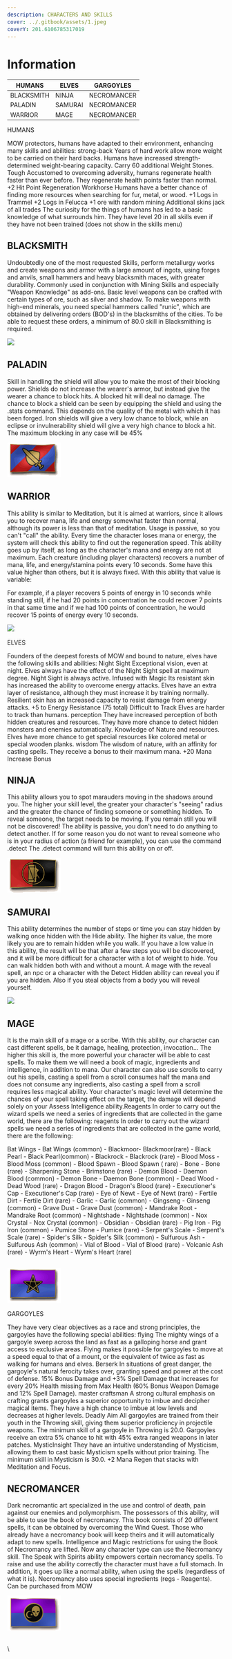 ```yaml
---
description: CHARACTERS AND SKILLS
cover: ../.gitbook/assets/1.jpeg
coverY: 201.6106785317019
---
```


# Information



| HUMANS     | ELVES   | GARGOYLES   |
| ---------- | ------- | ----------- |
| BLACKSMITH | NINJA   | NECROMANCER |
| PALADIN    | SAMURAI | NECROMANCER |
| WARRIOR    | MAGE    | NECROMANCER |



HUMANS



MOW protectors, humans have adapted to their environment, enhancing many skills and abilities: strong-back Years of hard work allow more weight to be carried on their hard backs. Humans have increased strength-determined weight-bearing capacity. Carry 60 additional Weight Stones. Tough Accustomed to overcoming adversity, humans regenerate health faster than ever before. They regenerate health points faster than normal. +2 Hit Point Regeneration Workhorse Humans have a better chance of finding more resources when searching for fur, metal, or wood. +1 Logs in Trammel +2 Logs in Felucca +1 ore with random mining Additional skins jack of all trades The curiosity for the things of humans has led to a basic knowledge of what surrounds him. They have level 20 in all skills even if they have not been trained (does not show in the skills menu)

## BLACKSMITH

Undoubtedly one of the most requested Skills, perform metallurgy works and create weapons and armor with a large amount of ingots, using forges and anvils, small hammers and heavy blacksmith maces, with greater durability. Commonly used in conjunction with Mining Skills and especially "Weapon Knowledge" as add-ons. Basic level weapons can be crafted with certain types of ore, such as silver and shadow. To make weapons with high-end minerals, you need special hammers called "runic", which are obtained by delivering orders (BOD's) in the blacksmiths of the cities. To be able to request these orders, a minimum of 80.0 skill in Blacksmithing is required.

![](../.gitbook/assets/Flag\_blacksmithy.gif)

## PALADIN

Skill in handling the shield will allow you to make the most of their blocking power. Shields do not increase the wearer's armor, but instead give the wearer a chance to block hits. A blocked hit will deal no damage. The chance to block a shield can be seen by equipping the shield and using the .stats command. This depends on the quality of the metal with which it has been forged. Iron shields will give a very low chance to block, while an eclipse or invulnerability shield will give a very high chance to block a hit. The maximum blocking in any case will be 45%

![](<../.gitbook/assets/Escudo (1).gif>)

## WARRIOR

This ability is similar to Meditation, but it is aimed at warriors, since it allows you to recover mana, life and energy somewhat faster than normal, although its power is less than that of meditation. Usage is passive, so you can't "call" the ability. Every time the character loses mana or energy, the system will check this ability to find out the regeneration speed. This ability goes up by itself, as long as the character's mana and energy are not at maximum. Each creature (including player characters) recovers a number of mana, life, and energy/stamina points every 10 seconds. Some have this value higher than others, but it is always fixed. With this ability that value is variable:

For example, if a player recovers 5 points of energy in 10 seconds while standing still, if he had 20 points in concentration he could recover 7 points in that same time and if we had 100 points of concentration, he would recover 15 points of energy every 10 seconds.

![](../.gitbook/assets/Flag\_focus.gif)

ELVES

Founders of the deepest forests of MOW and bound to nature, elves have the following skills and abilities: Night Sight Exceptional vision, even at night. Elves always have the effect of the Night Sight spell at maximum degree. Night Sight is always active. Infused with Magic Its resistant skin has increased the ability to overcome energy attacks. Elves have an extra layer of resistance, although they must increase it by training normally. Resilient skin has an increased capacity to resist damage from energy attacks. +5 to Energy Resistance (75 total) Difficult to Track Elves are harder to track than humans. perception They have increased perception of both hidden creatures and resources. They have more chance to detect hidden monsters and enemies automatically. Knowledge of Nature and resources. Elves have more chance to get special resources like colored metal or special wooden planks. wisdom The wisdom of nature, with an affinity for casting spells. They receive a bonus to their maximum mana. +20 Mana Increase Bonus

## NINJA

This ability allows you to spot marauders moving in the shadows around you. The higher your skill level, the greater your character's "seeing" radius and the greater the chance of finding someone or something hidden. To reveal someone, the target needs to be moving. If you remain still you will not be discovered! The ability is passive, you don't need to do anything to detect another. If for some reason you do not want to reveal someone who is in your radius of action (a friend for example), you can use the command .detect The .detect command will turn this ability on or off.

![](../.gitbook/assets/Detectaroculto.gif)

## SAMURAI

This ability determines the number of steps or time you can stay hidden by walking once hidden with the Hide ability. The higher its value, the more likely you are to remain hidden while you walk. If you have a low value in this ability, the result will be that after a few steps you will be discovered, and it will be more difficult for a character with a lot of weight to hide. You can walk hidden both with and without a mount. A mage with the reveal spell, an npc or a character with the Detect Hidden ability can reveal you if you are hidden. Also if you steal objects from a body you will reveal yourself.

![](../.gitbook/assets/Flag\_stealth.gif)

## MAGE

It is the main skill of a mage or a scribe. With this ability, our character can cast different spells, be it damage, healing, protection, invocation... The higher this skill is, the more powerful your character will be able to cast spells. To make them we will need a book of magic, ingredients and intelligence, in addition to mana. Our character can also use scrolls to carry out his spells, casting a spell from a scroll consumes half the mana and does not consume any ingredients, also casting a spell from a scroll requires less magical ability. Your character's magic level will determine the chances of your spell taking effect on the target, the damage will depend solely on your Assess Intelligence ability.Reagents In order to carry out the wizard spells we need a series of ingredients that are collected in the game world, there are the following: reagents In order to carry out the wizard spells we need a series of ingredients that are collected in the game world, there are the following:&#x20;



Bat Wings - Bat Wings (common) - Blackmoor- Blackmoor(rare) - Black Pearl - Black Pearl(common) - Blackrock - Blackrock (rare) - Blood Moss - Blood Moss (common) - Blood Spawn - Blood Spawn ( rare) - Bone - Bone (rare) - Sharpening Stone - Brimstone (rare) - Demon Blood - Daemon Blood (common) - Demon Bone - Daemon Bone (common) - Dead Wood - Dead Wood (rare) - Dragon Blood - Dragon's Blood (rare) - Executioner's Cap - Executioner's Cap (rare) - Eye of Newt - Eye of Newt (rare) - Fertile Dirt - Fertile Dirt (rare) - Garlic - Garlic (common) - Gingseng - Ginseng (common) - Grave Dust - Grave Dust (common) - Mandrake Root - Mandrake Root (common) - Nightshade - Nightshade (common) - Nox Crystal - Nox Crystal (common) - Obsidian - Obsidian (rare) - Pig Iron - Pig Iron (common) - Pumice Stone - Pumice (rare) - Serpent's Scale - Serpent's Scale (rare) - Spider's Silk - Spider's Silk (common) - Sulfurous Ash - Sulfurous Ash (common) - Vial of Blood - Vial of Blood (rare) - Volcanic Ash (rare) - Wyrm's Heart - Wyrm's Heart (rare)

##

![](../.gitbook/assets/Magia.gif)

GARGOYLES

They have very clear objectives as a race and strong principles, the gargoyles have the following special abilities: flying The mighty wings of a gargoyle sweep across the land as fast as a galloping horse and grant access to exclusive areas. Flying makes it possible for gargoyles to move at a speed equal to that of a mount, or the equivalent of twice as fast as walking for humans and elves. Berserk In situations of great danger, the gargoyle's natural ferocity takes over, granting speed and power at the cost of defense. 15% Bonus Damage and +3% Spell Damage that increases for every 20% Health missing from Max Health (60% Bonus Weapon Damage and 12% Spell Damage). master craftsman A strong cultural emphasis on crafting grants gargoyles a superior opportunity to imbue and decipher magical items. They have a high chance to imbue at low levels and decreases at higher levels. Deadly Aim All gargoyles are trained from their youth in the Throwing skill, giving them superior proficiency in projectile weapons. The minimum skill of a gargoyle in Throwing is 20.0. Gargoyles receive an extra 5% chance to hit with 45% extra ranged weapons in later patches. MysticInsight They have an intuitive understanding of Mysticism, allowing them to cast basic Mysticism spells without prior training. The minimum skill in Mysticism is 30.0. +2 Mana Regen that stacks with Meditation and Focus.

## NECROMANCER

Dark necromantic art specialized in the use and control of death, pain against our enemies and polymorphism. The possessors of this ability, will be able to use the book of necromancy. This book consists of 20 different spells, it can be obtained by overcoming the Wind Quest. Those who already have a necromancy book will keep theirs and it will automatically adapt to new spells. Intelligence and Magic restrictions for using the Book of Necromancy are lifted. Now any character type can use the Necromancy skill. The Speak with Spirits ability empowers certain necromancy spells. To raise and use the ability correctly the character must have a full stomach. In addition, it goes up like a normal ability, when using the spells (regardless of what it is). Necromancy also uses special ingredients (regs - Reagents). Can be purchased from MOW

![](../.gitbook/assets/Nigromancia.gif)

\
\
